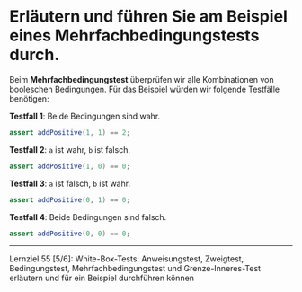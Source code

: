 # Erläutern und führen Sie am Beispiel eines Mehrfachbedingungstests durch.

Beim **Mehrfachbedingungstest** überprüfen wir alle Kombinationen von booleschen Bedingungen. Für das Beispiel würden wir folgende Testfälle benötigen:

**Testfall 1**: Beide Bedingungen sind wahr.
```java
assert addPositive(1, 1) == 2;
```

**Testfall 2**: `a` ist wahr, `b` ist falsch.
```java
assert addPositive(1, 0) == 0;
```

**Testfall 3**: `a` ist falsch, `b` ist wahr.
```java
assert addPositive(0, 1) == 0;
```

**Testfall 4**: Beide Bedingungen sind falsch.
```java
assert addPositive(0, 0) == 0;
```

---

Lernziel 55 \[5/6\]: White-Box-Tests: Anweisungstest, Zweigtest, Bedingungstest, Mehrfachbedingungstest und Grenze-Inneres-Test erläutern und für ein Beispiel durchführen können
